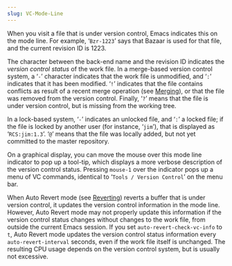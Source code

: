 ```yaml
---
slug: VC-Mode-Line
---
```


When you visit a file that is under version control, Emacs indicates this on the mode line. For example, ‘`Bzr-1223`’ says that Bazaar is used for that file, and the current revision ID is 1223.

The character between the back-end name and the revision ID indicates the *version control status* of the work file. In a merge-based version control system, a ‘`-`’ character indicates that the work file is unmodified, and ‘`:`’ indicates that it has been modified. ‘`!`’ indicates that the file contains conflicts as result of a recent merge operation (see [Merging](/docs/emacs/Merging)), or that the file was removed from the version control. Finally, ‘`?`’ means that the file is under version control, but is missing from the working tree.

In a lock-based system, ‘`-`’ indicates an unlocked file, and ‘`:`’ a locked file; if the file is locked by another user (for instance, ‘`jim`’), that is displayed as ‘`RCS:jim:1.3`’. ‘`@`’ means that the file was locally added, but not yet committed to the master repository.

On a graphical display, you can move the mouse over this mode line indicator to pop up a tool-tip, which displays a more verbose description of the version control status. Pressing `mouse-1` over the indicator pops up a menu of VC commands, identical to ‘`Tools / Version Control`’ on the menu bar.

When Auto Revert mode (see [Reverting](/docs/emacs/Reverting)) reverts a buffer that is under version control, it updates the version control information in the mode line. However, Auto Revert mode may not properly update this information if the version control status changes without changes to the work file, from outside the current Emacs session. If you set `auto-revert-check-vc-info` to `t`, Auto Revert mode updates the version control status information every `auto-revert-interval` seconds, even if the work file itself is unchanged. The resulting CPU usage depends on the version control system, but is usually not excessive.
